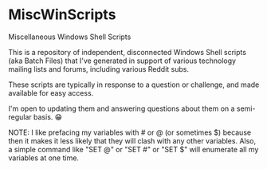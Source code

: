 # MiscWinScripts
Miscellaneous Windows Shell Scripts

This is a repository of independent, disconnected Windows Shell scripts (aka Batch Files) that I've generated in support of various technology mailing lists and forums, including various Reddit subs.

These scripts are typically in response to a question or challenge, and made available for easy access.

I'm open to updating them and answering questions about them on a semi-regular basis.  😁


NOTE: I like prefacing my variables with # or @ (or sometimes $) because then it makes it less likely that they will clash with any other variables.  Also, a simple command like "SET @" or "SET #" or "SET $" will enumerate all my variables at one time.
